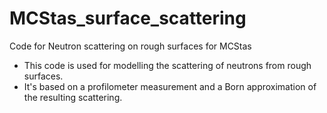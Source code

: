 # MCStas_surface_scattering
Code for Neutron scattering on rough surfaces for MCStas
- This code is used for modelling the scattering of neutrons from rough surfaces.
- It's based on a profilometer measurement and a Born approximation of the resulting scattering.
